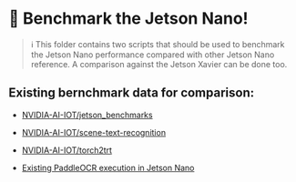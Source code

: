 # :rocket: Benchmark the Jetson Nano!

> :information_source: This folder contains two scripts that should be used to benchmark the Jetson Nano performance compared with other Jetson Nano reference. A comparison against the Jetson Xavier can be done too.

## Existing bernchmark data for comparison:
- [NVIDIA-AI-IOT/jetson_benchmarks](https://github.com/NVIDIA-AI-IOT/jetson_benchmarks)

- [NVIDIA-AI-IOT/scene-text-recognition](https://github.com/NVIDIA-AI-IOT/scene-text-recognition)

- [NVIDIA-AI-IOT/torch2trt](https://github.com/NVIDIA-AI-IOT/torch2trt)

- [Existing PaddleOCR execution in Jetson Nano](https://linzichun.com/posts/setup-paddleocr-cuda-tensorrt-jetson-nano/)